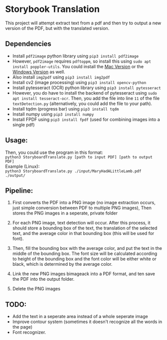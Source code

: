 # Storybook Translation

This project will attempt extract text from a pdf and then try to output a new version of the PDF, but with the translated version. 

## Dependencies

* Install `pdf2image` python library using `pip3 install pdf2image`
* However, `pdf2image` requires `pdftoppm`, so install this using `sudo apt install poppler-utils`. You could install the [Mac Version](https://macappstore.org/poppler/) or the [Windows Version](https://sourceforge.net/projects/poppler-win32/) as well. 
* Also install `img2pdf` using `pip3 install img2pdf`
* Install cv2 (image processing) using `pip3 install opencv-python`
* Install pytesseract (OCR) python library using `pip3 install pytesseract`
* However, you do have to install the backend of pytesseract using `sudo apt install tesseract-ocr`. Then, you add the file into line `11` of the file `textDetection.py` (alternatively, you could add the file to your path).
* Install tqdm (progress bar) using `pip3 install tqdm`
* Install numpy using `pip3 install numpy`
* Install FPDF using `pip3 install fpdf` (used for combining images into a single pdf)

## Usage: 

Then, you could use the program in this format: <br>
`python3 StoryboardTranslate.py [path to input PDF] [path to output PDF]` <br>
Example (Linux): <br>
`python3 StoryboardTranslate.py ./input/MaryHadALittleLamb.pdf ./output/`

## Pipeline: 

1. First converts the PDF into a PNG image (no image extraction occurs, just simple conversion between PDF to multiple PNG images), Then stores the PNG images in a seperate, private folder

2. For each PNG image, text detection will occur. After this process, it should store a bounding box of the text, the translation of the selected text, and the average color in that bounding box (this will be used for font).

3. Then, fill the bounding box with the average color, and put the text in the middle of the bounding box. The font size will be calculated according to height of the bounding box and the font color will be either white or black, which is determined by the average color.

4. Link the new PNG images bimageack into a PDF format, and ten save the PDF into the output folder.

5. Delete the PNG images

## TODO: 
* Add the text in a seperate area instead of a whole seperate image
* Improve contour system (sometimes it doesn't recognize all the words in the page)
* Font recognizer.